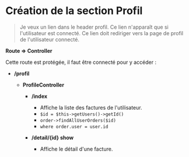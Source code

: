 # Création de la section Profil

> Je veux un lien dans le header profil. Ce lien n'apparaît que si l'utilisateur est connecté. Ce lien doit rediriger vers la page de profil de l'utilisateur connecté.

**Route => Controller**

Cette route est protégée, il faut être connecté pour y accéder :

-   **/profil**

    -   **ProfileController**

        -   **/index**

            -   Affiche la liste des factures de l'utilisateur.
            -   `$id = $this->getUsers()->getId()`
            -   `order->findAllUserOrders($id)`
            -   `where order.user = user.id`

        -   **/detail/{id} show**
            -   Affiche le détail d'une facture.
